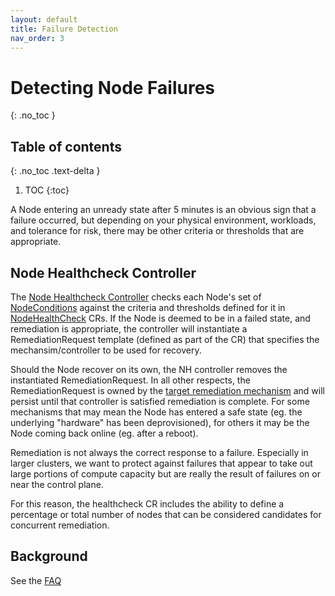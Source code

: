 ```yaml
---
layout: default
title: Failure Detection
nav_order: 3
---
```


# Detecting Node Failures 
{: .no_toc }

## Table of contents
{: .no_toc .text-delta }

1. TOC
{:toc}

A Node entering an unready state after 5 minutes is an obvious sign that a
failure occurred, but depending on your physical environment, workloads, and
tolerance for risk, there may be other criteria or thresholds that are
appropriate.

## Node Healthcheck Controller

The [Node Healthcheck Controller](https://github.com/medik8s/node-healthcheck-operator) checks each Node's set of [NodeConditions](https://kubernetes.io/docs/concepts/architecture/nodes/#condition)
against the criteria and thresholds defined for it in [NodeHealthCheck](https://github.com/medik8s/node-healthcheck-operator#nodehealthcheck-custom-resource) CRs.
If the Node is deemed to be in a failed state, and remediation is appropriate,
the controller will instantiate a RemediationRequest template (defined as part
of the CR) that specifies the mechansim/controller to be used for recovery.

Should the Node recover on its own, the NH controller removes the instantiated
RemediationRequest.  In all other respects, the RemediationRequest is owned by
the [target remediation mechanism](../remediation) and will persist until that controller is
satisfied remediation is complete.  For some mechanisms that may mean the Node
has entered a safe state (eg. the underlying "hardware" has been deprovisioned),
for others it may be the Node coming back online (eg. after a reboot).

Remediation is not always the correct response to a failure.  Especially in
larger clusters, we want to protect against failures that appear to take out
large portions of compute capacity but are really the result of failures on or
near the control plane.

For this reason, the healthcheck CR includes the ability to define a percentage
or total number of nodes that can be considered candidates for concurrent
remediation.

## Background
See the [FAQ](/faq)
